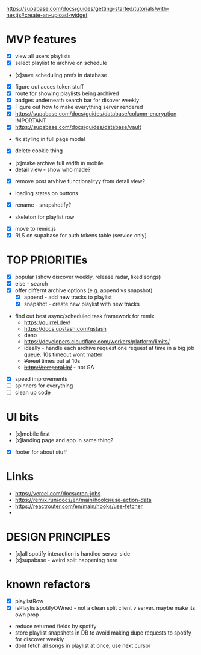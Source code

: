 https://supabase.com/docs/guides/getting-started/tutorials/with-nextjs#create-an-upload-widget

# MVP features

- [x] view all users playlists
- [x] select playlist to archive on schedule
- [x]save scheduling prefs in database
- [x] figure out acces token stuff
- [x] route for showing playlists being archived
- [x] badges underneath search bar for disover weekly
- [x] Figure out how to make everything server rendered
- [x] https://supabase.com/docs/guides/database/column-encryption IMPORTANT
- [x] https://supabase.com/docs/guides/database/vault
- fix styling in full page modal
- [x] delete cookie thing
- [x]make archive full width in mobile
- detail view - show who made?
- [x] remove post arvhive functionalityy from detail view?
- loading states on buttons
- [x] rename - snapshotify?
- skeleton for playlist row
- [x] move to remix.js
- [x] RLS on supabase for auth tokens table (service only)

# TOP PRIORITIEs

- [x] popular (show discover weekly, release radar, liked songs)
- [x] else - search
- [x] offer differnt archive options (e.g. append vs snapshot)
  - [x] append - add new tracks to playlist
  - [x] snapshot - create new playlist with new tracks
- find out best async/scheduled task framework for remix
  - https://quirrel.dev/
  - https://docs.upstash.com/qstash
  - deno
  - https://developers.cloudflare.com/workers/platform/limits/
  - ideally - handle each archive request one request at time in a big job queue. 10s timeout wont matter
  - ~~Vercel~~ times out at 10s
  - ~~https://temporal.io/~~ - not GA 
- [x] speed improvements
- [ ] spinners for everything
- [ ] clean up code

# UI bits

- [x]mobile first
- [x]landing page and app in same thing?
- [x] footer for about stuff

# Links

- https://vercel.com/docs/cron-jobs
- https://remix.run/docs/en/main/hooks/use-action-data
- https://reactrouter.com/en/main/hooks/use-fetcher
-

# DESIGN PRINCIPLES

- [x]all spotify interaction is handled server side
- [x]supabase - weird split happening here

# known refactors

- [x] playlistRow
- [x] isPlaylistspotifyOWned - not a clean split client v server. maybe make its own prop
- reduce returned fields by spotify
- store playlist snapshots in DB to avoid making dupe requests to spotify for discover weekly
- dont fetch all songs in playlist at once, use next cursor

